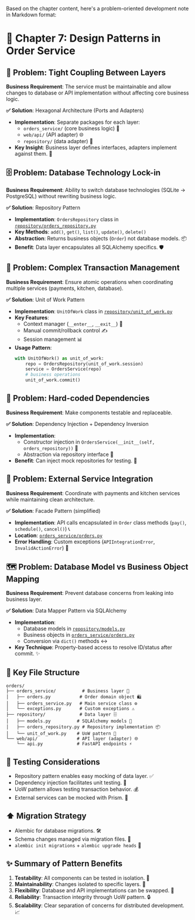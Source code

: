 Based on the chapter content, here's a problem-oriented development note in Markdown format:

# 🚀 Chapter 7: Design Patterns in Order Service

## 🚧 Problem: Tight Coupling Between Layers
**Business Requirement**: The service must be maintainable and allow changes to database or API implementation without affecting core business logic.

**✅ Solution**: Hexagonal Architecture (Ports and Adapters)
- **Implementation**: Separate packages for each layer:
  - `orders_service/` (core business logic) 🧠
  - `web/api/` (API adapter) 🌐
  - `repository/` (data adapter) 💾
- **Key Insight**: Business layer defines interfaces, adapters implement against them. 🤝

## 🗄️ Problem: Database Technology Lock-in
**Business Requirement**: Ability to switch database technologies (SQLite → PostgreSQL) without rewriting business logic.

**✅ Solution**: Repository Pattern
- **Implementation**: `OrdersRepository` class in [`repository/orders_repository.py`](repository/orders_repository.py)
- **Key Methods**: `add()`, `get()`, `list()`, `update()`, `delete()`
- **Abstraction**: Returns business objects (`Order`) not database models. 📦
- **Benefit**: Data layer encapsulates all SQLAlchemy specifics. 🛡️

## 🔄 Problem: Complex Transaction Management
**Business Requirement**: Ensure atomic operations when coordinating multiple services (payments, kitchen, database).

**✅ Solution**: Unit of Work Pattern
- **Implementation**: `UnitOfWork` class in [`repository/unit_of_work.py`](repository/unit_of_work.py)
- **Key Features**:
  - Context manager (`__enter__`, `__exit__`) 🚪
  - Manual commit/rollback control ✍️
  - Session management 📊
- **Usage Pattern**:
  ```python
  with UnitOfWork() as unit_of_work:
      repo = OrdersRepository(unit_of_work.session)
      service = OrdersService(repo)
      # business operations
      unit_of_work.commit()
  ```

## 🔗 Problem: Hard-coded Dependencies
**Business Requirement**: Make components testable and replaceable.

**✅ Solution**: Dependency Injection + Dependency Inversion
- **Implementation**: 
  - Constructor injection in `OrdersService(__init__(self, orders_repository))` 💉
  - Abstraction via repository interface 🧩
- **Benefit**: Can inject mock repositories for testing. 🧪

## 🤝 Problem: External Service Integration
**Business Requirement**: Coordinate with payments and kitchen services while maintaining clean architecture.

**✅ Solution**: Facade Pattern (simplified)
- **Implementation**: API calls encapsulated in `Order` class methods (`pay()`, `schedule()`, `cancel()`) 📞
- **Location**: [`orders_service/orders.py`](orders-microservice/orders/orders.py)
- **Error Handling**: Custom exceptions (`APIIntegrationError`, `InvalidActionError`) 🚨

## 🗺️ Problem: Database Model vs Business Object Mapping
**Business Requirement**: Prevent database concerns from leaking into business layer.

**✅ Solution**: Data Mapper Pattern via SQLAlchemy
- **Implementation**: 
  - Database models in [`repository/models.py`](orders-microservice/orders/repository/models.py)
  - Business objects in [`orders_service/orders.py`](orders-microservice/orders/orders.py)
  - Conversion via `dict()` methods ↔️
- **Key Technique**: Property-based access to resolve ID/status after commit. ✨

## 📁 Key File Structure
```
orders/
├── orders_service/          # Business layer 🧠
│   ├── orders.py           # Order domain object 🛍️
│   ├── orders_service.py   # Main service class ⚙️
│   └── exceptions.py       # Custom exceptions ⚠️
├── repository/             # Data layer 🗄️
│   ├── models.py          # SQLAlchemy models 📜
│   ├── orders_repository.py # Repository implementation 📦
│   └── unit_of_work.py    # UoW pattern 🔄
└── web/api/               # API layer (adapter) 🌐
    └── api.py             # FastAPI endpoints ⚡
```

## 🧪 Testing Considerations
- Repository pattern enables easy mocking of data layer. ✅
- Dependency injection facilitates unit testing. 🎯
- UoW pattern allows testing transaction behavior. 💰
- External services can be mocked with Prism. 🌈

## ⬆️ Migration Strategy
- Alembic for database migrations. 🛠️
- Schema changes managed via migration files. 📝
- `alembic init migrations` + `alembic upgrade heads` 🚀

## ✨ Summary of Pattern Benefits
1. **Testability**: All components can be tested in isolation. 🔬
2. **Maintainability**: Changes isolated to specific layers. 🧩
3. **Flexibility**: Database and API implementations can be swapped. 🔄
4. **Reliability**: Transaction integrity through UoW pattern. 🔒
5. **Scalability**: Clear separation of concerns for distributed development. 📈